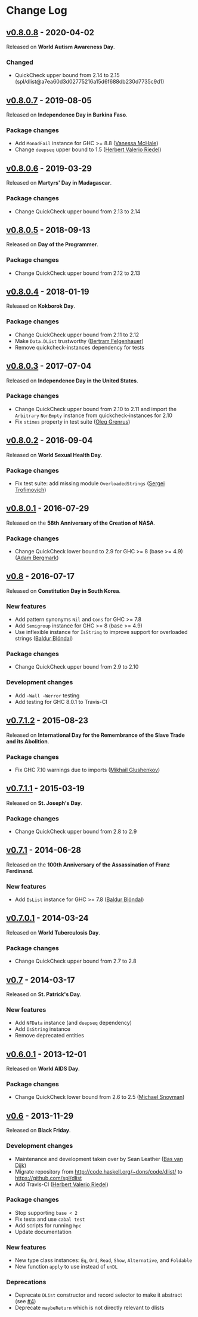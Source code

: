 # Change Log

## [v0.8.0.8][] - 2020-04-02

Released on **World Autism Awareness Day**.

### Changed

* QuickCheck upper bound from 2.14 to 2.15
  (spl/dlist@a7ea60d3d02775216a15d6f688db230d7735c9d1)

## [v0.8.0.7][] - 2019-08-05

Released on **Independence Day in Burkina Faso**.

### Package changes

* Add `MonadFail` instance for GHC >= 8.8
  ([Vanessa McHale](https://github.com/vmchale))
* Change `deepseq` upper bound to 1.5
  ([Herbert Valerio Riedel](https://github.com/hvr))

## [v0.8.0.6][] - 2019-03-29

Released on **Martyrs' Day in Madagascar**.

### Package changes

* Change QuickCheck upper bound from 2.13 to 2.14

## [v0.8.0.5][] - 2018-09-13

Released on **Day of the Programmer**.

### Package changes

* Change QuickCheck upper bound from 2.12 to 2.13

## [v0.8.0.4][] - 2018-01-19

Released on **Kokborok Day**.

### Package changes

* Change QuickCheck upper bound from 2.11 to 2.12
* Make `Data.DList` trustworthy
  ([Bertram Felgenhauer](https://github.com/int-e))
* Remove quickcheck-instances dependency for tests

## [v0.8.0.3][] - 2017-07-04

Released on **Independence Day in the United States**.

### Package changes

* Change QuickCheck upper bound from 2.10 to 2.11 and import the `Arbitrary`
  `NonEmpty` instance from quickcheck-instances for 2.10
* Fix `stimes` property in test suite
  ([Oleg Grenrus](https://github.com/phadej))

## [v0.8.0.2][] - 2016-09-04

Released on **World Sexual Health Day**.

### Package changes

* Fix test suite: add missing module `OverloadedStrings`
  ([Sergei Trofimovich](https://github.com/trofi))

## [v0.8.0.1][] - 2016-07-29

Released on the **58th Anniversary of the Creation of NASA**.

### Package changes

* Change QuickCheck lower bound to 2.9 for GHC >= 8 (base >= 4.9)
  ([Adam Bergmark](https://github.com/bergmark))

## [v0.8][] - 2016-07-17

Released on **Constitution Day in South Korea**.

### New features

* Add pattern synonyms `Nil` and `Cons` for GHC >= 7.8
* Add `Semigroup` instance for GHC >= 8 (base >= 4.9)
* Use inflexible instance for `IsString` to improve support for overloaded
  strings ([Baldur Blöndal](https://github.com/Icelandjack))

### Package changes

* Change QuickCheck upper bound from 2.9 to 2.10

### Development changes

* Add `-Wall -Werror` testing
* Add testing for GHC 8.0.1 to Travis-CI

## [v0.7.1.2][] - 2015-08-23

Released on **International Day for the Remembrance of the Slave Trade and its Abolition**.

### Package changes

* Fix GHC 7.10 warnings due to imports
  ([Mikhail Glushenkov](https://github.com/23Skidoo))

## [v0.7.1.1][] - 2015-03-19

Released on **St. Joseph's Day**.

### Package changes

* Change QuickCheck upper bound from 2.8 to 2.9

## [v0.7.1][] - 2014-06-28

Released on the **100th Anniversary of the Assassination of Franz Ferdinand**.

### New features

* Add `IsList` instance for GHC >= 7.8
  ([Baldur Blöndal](https://github.com/Icelandjack))

## [v0.7.0.1][] - 2014-03-24

Released on **World Tuberculosis Day**.

### Package changes

* Change QuickCheck upper bound from 2.7 to 2.8

## [v0.7][] - 2014-03-17

Released on **St. Patrick's Day**.

### New features

* Add `NFData` instance (and `deepseq` dependency)
* Add `IsString` instance
* Remove deprecated entities

## [v0.6.0.1][] - 2013-12-01

Released on **World AIDS Day**.

### Package changes

* Change QuickCheck lower bound from 2.6 to 2.5
  ([Michael Snoyman](https://github.com/snoyberg))

## [v0.6][] - 2013-11-29

Released on **Black Friday**.

### Development changes

* Maintenance and development taken over by Sean Leather
  ([Bas van Dijk](https://github.com/basvandijk))
* Migrate repository from http://code.haskell.org/~dons/code/dlist/ to
  https://github.com/spl/dlist
* Add Travis-CI ([Herbert Valerio Riedel](https://github.com/hvr))

### Package changes

* Stop supporting `base < 2`
* Fix tests and use `cabal test`
* Add scripts for running `hpc`
* Update documentation

### New features

* New type class instances: `Eq`, `Ord`, `Read`, `Show`, `Alternative`,
  and `Foldable`
* New function `apply` to use instead of `unDL`

### Deprecations

* Deprecate `DList` constructor and record selector to make it abstract
  (see [#4](https://github.com/spl/dlist/issues/4))
* Deprecate `maybeReturn` which is not directly relevant to dlists

[v0.6]: https://github.com/spl/dlist/compare/v0.5...v0.6
[v0.6.0.1]: https://github.com/spl/dlist/compare/v0.6...v0.6.0.1
[v0.7]: https://github.com/spl/dlist/compare/v0.6.0.1...v0.7
[v0.7.0.1]: https://github.com/spl/dlist/compare/v0.7...v0.7.0.1
[v0.7.1.1]: https://github.com/spl/dlist/compare/v0.7.1...v0.7.1.1
[v0.7.1.2]: https://github.com/spl/dlist/compare/v0.7.1.1...v0.7.1.2
[v0.7.1]: https://github.com/spl/dlist/compare/v0.7.0.1...v0.7.1
[v0.8]: https://github.com/spl/dlist/compare/v0.7.1.2...v0.8
[v0.8.0.1]: https://github.com/spl/dlist/compare/v0.8...v0.8.0.1
[v0.8.0.2]: https://github.com/spl/dlist/compare/v0.8.0.1...v0.8.0.2
[v0.8.0.3]: https://github.com/spl/dlist/compare/v0.8.0.2...v0.8.0.3
[v0.8.0.4]: https://github.com/spl/dlist/compare/v0.8.0.3...v0.8.0.4
[v0.8.0.5]: https://github.com/spl/dlist/compare/v0.8.0.4...v0.8.0.5
[v0.8.0.6]: https://github.com/spl/dlist/compare/v0.8.0.5...v0.8.0.6
[v0.8.0.7]: https://github.com/spl/dlist/compare/v0.8.0.6...v0.8.0.7
[v0.8.0.8]: https://github.com/spl/dlist/compare/v0.8.0.7...v0.8.0.8
